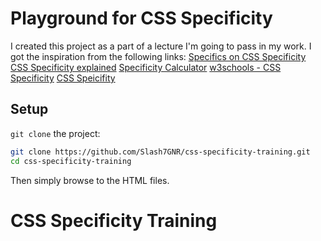 # Playground for CSS Specificity

I created this project as a part of a lecture I'm going to pass in my work.
I got the inspiration from the following links:
[Specifics on CSS Specificity](https://css-tricks.com/specifics-on-css-specificity/)
[CSS Specificity explained](https://www.youtube.com/watch?v=c0kfcP_nD9E)
[Specificity Calculator](https://specificity.keegan.st/)
[w3schools - CSS Specificity](https://www.w3schools.com/css/css_specificity.asp)
[CSS Speicifity](http://cssspecificity.com/)

## Setup

`git clone` the project:

```sh
git clone https://github.com/Slash7GNR/css-specificity-training.git
cd css-specificity-training
```
Then simply browse to the HTML files.

# CSS Specificity Training
